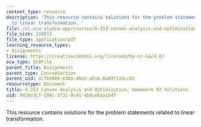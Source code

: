 ```yaml
---
content_type: resource
description: 'This resource contains solutions for the problem statements related
  to linear transformation. '
file: /ol-ocw-studio-app/courses/6-253-convex-analysis-and-optimization-spring-2012/9930cdcf286c1f320c414b9cebaa1b47_MIT6_253S12_hw02_sol.pdf
file_size: 218513
file_type: application/pdf
learning_resource_types:
- Assignments
license: https://creativecommons.org/licenses/by-nc-sa/4.0/
ocw_type: OCWFile
parent_title: Assignments
parent_type: CourseSection
parent_uid: 3c7b3804-e304-46e2-a516-8a89712dcc82
resourcetype: Document
title: 6.253 Convex Analysis and Optimization, Homework 02 Solutions
uid: 9930cdcf-286c-1f32-0c41-4b9cebaa1b47
---
```

This resource contains solutions for the problem statements related to linear transformation. 